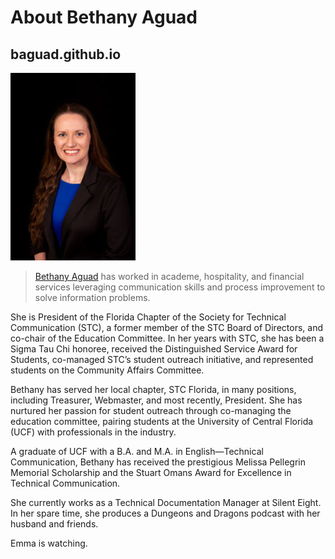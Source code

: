 # About Bethany Aguad
## baguad.github.io

![Bethany Aguad Headshot](https://github.com/baguad/baguad.github.io/blob/main/Bethany%20Aguad%20Headshot.jpg)

>[Bethany Aguad](https://bethanyaguad.com/about/) has worked in academe, hospitality, and financial services leveraging communication skills and process improvement to solve information problems.

She is President of the Florida Chapter of the Society for Technical Communication (STC), a former member of the STC Board of Directors, and co-chair of the Education Committee. In her years with STC, she has been a Sigma Tau Chi honoree, received the Distinguished Service Award for Students, co-managed STC’s student outreach initiative, and represented students on the Community Affairs Committee.

Bethany has served her local chapter, STC Florida, in many positions, including Treasurer, Webmaster, and most recently, President. She has nurtured her passion for student outreach through co-managing the education committee, pairing students at the University of Central Florida (UCF) with professionals in the industry.

A graduate of UCF with a B.A. and M.A. in English—Technical Communication, Bethany has received the prestigious Melissa Pellegrin Memorial Scholarship and the Stuart Omans Award for Excellence in Technical Communication.

She currently works as a Technical Documentation Manager at Silent Eight. In her spare time, she produces a Dungeons and Dragons podcast with her husband and friends.

Emma is watching.
